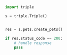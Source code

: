 <!-- Start SDK Example Usage -->
```python
import triple

s = triple.Triple()


res = s.pets.create_pets()

if res.status_code == 200:
    # handle response
    pass
```
<!-- End SDK Example Usage -->